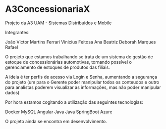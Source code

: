 # A3ConcessionariaX
Projeto da A3 UAM - Sistemas Distribuidos e Mobile

Integrantes:

João Victor Martins Ferrari
Vinicius Feitosa
Ana Beatriz 
Deborah Marques
Rafael 

O projeto que estamos trabalhando se trata de um sistema de gestão de estoque de concessionárias automotivas, tornando possível o gerenciamento de estoques de produtos das filiais.

A ideia é ter perfis de acesso via Login e Senha, aumentando a segurança do projeto (um para o Gerente poder manipular todos os conteudos e outro para analistas poderem visualizar as informações, mas não poder manipular dados)

Por hora estamos cogitando a utilização das seguintes tecnologias:

Docker
MySQL
Angular
Java
Java SpringBoot
Azure

O projeto ainda se encontra em desenvolvimento.
